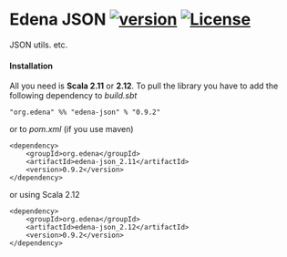 # Edena JSON [![version](https://img.shields.io/badge/version-0.9.2-green.svg)](https://peterbanda.net) [![License](https://img.shields.io/badge/License-Apache%202.0-lightgrey.svg)](https://www.apache.org/licenses/LICENSE-2.0)

JSON utils. etc.

#### Installation

All you need is **Scala 2.11** or **2.12**. To pull the library you have to add the following dependency to *build.sbt*

```
"org.edena" %% "edena-json" % "0.9.2"
```

or to *pom.xml* (if you use maven)

```
<dependency>
    <groupId>org.edena</groupId>
    <artifactId>edena-json_2.11</artifactId>
    <version>0.9.2</version>
</dependency>
```

or using Scala 2.12

```
<dependency>
    <groupId>org.edena</groupId>
    <artifactId>edena-json_2.12</artifactId>
    <version>0.9.2</version>
</dependency>
```
